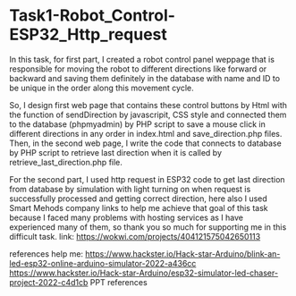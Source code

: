 # Task1-Robot_Control-ESP32_Http_request

In this task, for first part, I created a robot control panel weppage that is responsible for moving the robot to different directions like forward or backward and saving them definitely in the database with name and ID to be unique in the order along this movement cycle.

So, I design first web page that contains these control buttons by Html with the function of sendDirection by javascripit, CSS style and connected them to the database (phpmyadmin) by PHP script to save a mouse click in different directions in any order in index.html and save_direction.php files.
Then, in the second web page, I write the code that connects to database by PHP script to retrieve last direction when it is called by retrieve_last_direction.php file.

For the second part, I used http request in ESP32 code to get last direction from database by simulation with light turning on when request is successfully processed and getting correct direction, here also I used Smart Mehods company links to help me achieve that goal of this task because I faced many problems with hosting services as I have experienced many of them, so thank you so much for supporting me in this difficult task.
link: https://wokwi.com/projects/404121575042650113


references help me:
https://www.hackster.io/Hack-star-Arduino/blink-an-led-esp32-online-arduino-simulator-2022-a436cc
https://www.hackster.io/Hack-star-Arduino/esp32-simulator-led-chaser-project-2022-c4d1cb
PPT references
